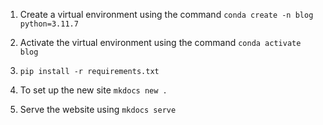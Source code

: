 1. Create a virtual environment using the command `conda create -n blog python=3.11.7`

2. Activate the virtual environment using the command `conda activate blog`

3. `pip install -r requirements.txt`

4. To set up the new site `mkdocs new .`

5. Serve the website using `mkdocs serve`
